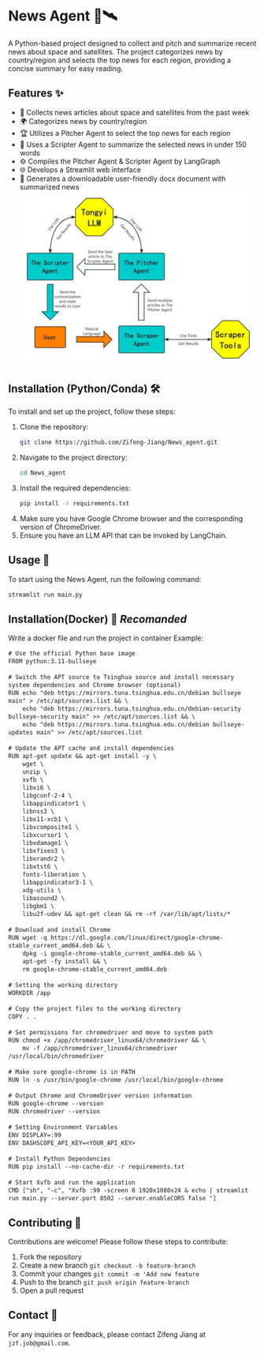 # News Agent 🌌🛰️

A Python-based project designed to collect and pitch and summarize recent news about space and satellites. The project categorizes news by country/region and selects the top news for each region, providing a concise summary for easy reading.

## Features ✨

- 📰 Collects news articles about space and satellites from the past week
- 🌍 Categorizes news by country/region
- 🏆 Utilizes a Pitcher Agent to select the top news for each region
- 📝 Uses a Scripter Agent to summarize the selected news in under 150 words
- ⚙️ Compiles the Pitcher Agent & Scripter Agent by LangGraph
- 🌐 Develops a Streamlit web interface
- 📄 Generates a downloadable user-friendly docx document with summarized news
![Project Banner](https://github.com/Zifeng-Jiang/News_agent/blob/main/NewsAgents.jpg)
## Installation (Python/Conda) 🛠️

To install and set up the project, follow these steps:

1. Clone the repository:
    ```bash
    git clone https://github.com/Zifeng-Jiang/News_agent.git
    ```
2. Navigate to the project directory:
    ```bash
    cd News_agent
    ```
3. Install the required dependencies:
    ```bash
    pip install -r requirements.txt
    ```
4. Make sure you have Google Chrome browser and the corresponding version of ChromeDriver.
5. Ensure you have an LLM API that can be invoked by LangChain.

## Usage 🚀

To start using the News Agent, run the following command:

```bash
streamlit run main.py
```

## Installation(Docker) 🐳 *Recomanded*
Write a docker file and run the project in container
Example:
```
# Use the official Python base image
FROM python:3.11-bullseye

# Switch the APT source to Tsinghua source and install necessary system dependencies and Chrome browser (optional)
RUN echo "deb https://mirrors.tuna.tsinghua.edu.cn/debian bullseye main" > /etc/apt/sources.list && \
    echo "deb https://mirrors.tuna.tsinghua.edu.cn/debian-security bullseye-security main" >> /etc/apt/sources.list && \
    echo "deb https://mirrors.tuna.tsinghua.edu.cn/debian bullseye-updates main" >> /etc/apt/sources.list

# Update the APT cache and install dependencies
RUN apt-get update && apt-get install -y \
    wget \
    unzip \
    xvfb \
    libxi6 \
    libgconf-2-4 \
    libappindicator1 \
    libnss3 \
    libx11-xcb1 \
    libxcomposite1 \
    libxcursor1 \
    libxdamage1 \
    libxfixes3 \
    libxrandr2 \
    libxtst6 \
    fonts-liberation \
    libappindicator3-1 \
    xdg-utils \
    libasound2 \
    libgbm1 \
    libu2f-udev && apt-get clean && rm -rf /var/lib/apt/lists/*

# Download and install Chrome
RUN wget -q https://dl.google.com/linux/direct/google-chrome-stable_current_amd64.deb && \
    dpkg -i google-chrome-stable_current_amd64.deb && \
    apt-get -fy install && \
    rm google-chrome-stable_current_amd64.deb

# Setting the working directory
WORKDIR /app

# Copy the project files to the working directory
COPY . .

# Set permissions for chromedriver and move to system path
RUN chmod +x /app/chromedriver_linux64/chromedriver && \
    mv -f /app/chromedriver_linux64/chromedriver /usr/local/bin/chromedriver

# Make sure google-chrome is in PATH
RUN ln -s /usr/bin/google-chrome /usr/local/bin/google-chrome

# Output Chrome and ChromeDriver version information
RUN google-chrome --version
RUN chromedriver --version

# Setting Environment Variables
ENV DISPLAY=:99
ENV DASHSCOPE_API_KEY=<YOUR_API_KEY>

# Install Python Dependencies
RUN pip install --no-cache-dir -r requirements.txt

# Start Xvfb and run the application
CMD ["sh", "-c", "Xvfb :99 -screen 0 1920x1080x24 & echo | streamlit run main.py --server.port 8502 --server.enableCORS false "]
```
## Contributing 🤝
Contributions are welcome! Please follow these steps to contribute:

1. Fork the repository
2. Create a new branch  `git checkout -b feature-branch`
3. Commit your changes  `git commit -m 'Add new feature`
4. Push to the branch  `git push origin feature-branch`
5. Open a pull request

## Contact 📧

For any inquiries or feedback, please contact Zifeng Jiang at `jzf.job@gmail.com`.
